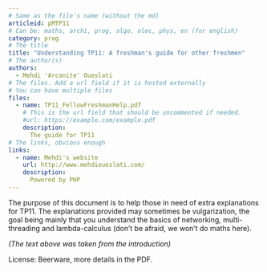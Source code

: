 ```yaml
---
# Same as the file's name (without the md)
articleid: pMTP11
# Can be: maths, archi, prog, algo, elec, phys, en (for english)
category: prog
# The title
title: "Understanding TP11: A freshman's guide for other freshmen"
# The author(s)
authors:
  - Mehdi 'Arcanite' Oueslati
# The files. Add a url field if it is hosted externally
# You can have multiple files
files:
  - name: TP11_FellowFreshmanHelp.pdf
    # This is the url field that should be uncommented if needed.
    #url: https://example.com/example.pdf
    description:
      The guide for TP11
# The links, obvious enough
links:
  - name: Mehdi's website
    url: http://www.mehdioueslati.com/
    description:
      Powered by PHP
---
```


The purpose of this document is to help those in need of extra explanations
for TP11. The explanations provided may sometimes be vulgarization, the goal
being mainly that you understand the basics of networking, multi-threading and
lambda-calculus (don’t be afraid, we won’t do maths here).

*(The text above was taken from the introduction)*

License: Beerware, more details in the PDF.
